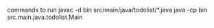 commands to run
javac -d bin src/main/java/todolist/*.java
java -cp bin src.main.java.todolist.Main 
